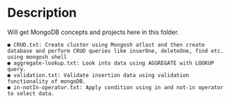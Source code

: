 # Description
Will get MongoDB concepts and projects here in this folder.

    ● CRUD.txt: Create cluster using Mongosh atlast and then create database and perform CRUD queries like inserOne, deleteOne, find etc. using mongosh shell
    ● aggregate-lookup.txt: Look into data using AGGREGATE with LOOKUP query.
    ● validation.txt: Validate insertion data using validation functionality of mongoDB.
    ● in-notIn-operator.txt: Apply condition using in and not-in operator to select data.
